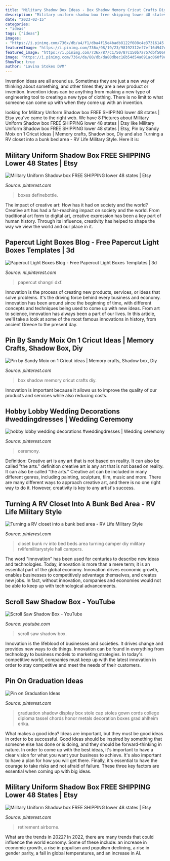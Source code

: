 ```yaml
---
title: "Military Shadow Box Ideas - Box Shadow Memory Cricut Crafts Diy"
description: "Military uniform shadow box free shipping lower 48 states"
date: "2023-02-15"
categories:
- "ideas"
tags: ["ideas"]
images:
- "https://i.pinimg.com/736x/db/a4/f1/dba4f15e4badb8122f608c4e37316145.jpg"
featuredImage: "https://i.pinimg.com/736x/98/19/23/98192312ef7ef16d947caefbd1281c69.jpg"
featured_image: "https://i.pinimg.com/736x/87/c1/50/87c150b7a757dbf5066d6bea74129012.jpg"
image: "https://i.pinimg.com/736x/da/80/db/da80dbec16b54d54a691ac060f9ec21a.jpg"
ShowToc: true
author: "Lavina Stokes DVM"
---
```



Invention ideas are all around us. Sometimes they are just a new way of thinking about something, and other times they are a new product or invention. Invention ideas can be anything from making a new type of engineering tool to creating a new type of clothing. There is no limit to what someone can come up with when they come up with an invention.

	

		
looking for Military Uniform Shadow box FREE SHIPPING lower 48 states | Etsy you've came to the right web. We have 8 Pictures about Military Uniform Shadow box FREE SHIPPING lower 48 states | Etsy like Military Uniform Shadow box FREE SHIPPING lower 48 states | Etsy, Pin by Sandy Moix on 1 Cricut ideas | Memory crafts, Shadow box, Diy and also Turning a RV closet into a bunk bed area - RV Life Military Style. Here it is:
		
    
## Military Uniform Shadow Box FREE SHIPPING Lower 48 States | Etsy

<img loading=lazy src="https://i.pinimg.com/736x/98/19/23/98192312ef7ef16d947caefbd1281c69.jpg" onerror="this.onerror=null;this.src='https://tse1.mm.bing.net/th?id=OIP.YpkO2UJPkC2PCGZuSmBgqwHaJ3&amp;pid=15.1';" alt="Military Uniform Shadow box FREE SHIPPING lower 48 states | Etsy">

_Source: pinterest.com_

>boxes definebottle. 

	

The impact of creative art: How has it had on society and the world?
Creative art has had a far-reaching impact on society and the world. From traditional art form to digital art, creative expression has been a key part of human history. Through its influence, creativity has helped to shape the way we view the world and our place in it.

    
## Papercut Light Boxes Blog - Free Papercut Light Boxes Templates | 3d

<img loading=lazy src="https://i.pinimg.com/736x/1d/1e/82/1d1e826f335d81fbe562aa1e2dd85f07.jpg" onerror="this.onerror=null;this.src='https://tse1.mm.bing.net/th?id=OIP.-2cIqaASfM3YtjnPXgLrwwHaHa&amp;pid=15.1';" alt="Papercut Light Boxes Blog - Free Papercut Light Boxes Templates | 3d">

_Source: nl.pinterest.com_

>papercut shangri dxf. 

	

Innovation is the process of creating new products, services, or ideas that solve problems. It's the driving force behind every business and economy. innovation has been around since the beginning of time, with different concepts and techniques being used to come up with new ideas. From art to science, innovation has always been a part of our lives. In this article, we'll take a look at some of the most famous innovations in history, from ancient Greece to the present day.

    
## Pin By Sandy Moix On 1 Cricut Ideas | Memory Crafts, Shadow Box, Diy

<img loading=lazy src="https://i.pinimg.com/736x/87/c1/50/87c150b7a757dbf5066d6bea74129012.jpg" onerror="this.onerror=null;this.src='https://tse4.mm.bing.net/th?id=OIP.SS4Q4mL3iLuJnjczcMOmCgHaJ4&amp;pid=15.1';" alt="Pin by Sandy Moix on 1 Cricut ideas | Memory crafts, Shadow box, Diy">

_Source: pinterest.com_

>box shadow memory cricut crafts diy. 

	

Innovation is important because it allows us to improve the quality of our products and services while also reducing costs.

    
## Hobby Lobby Wedding Decorations #weddingdresses | Wedding Ceremony

<img loading=lazy src="https://i.pinimg.com/736x/db/a4/f1/dba4f15e4badb8122f608c4e37316145.jpg" onerror="this.onerror=null;this.src='https://tse1.mm.bing.net/th?id=OIP.7AzhGLD0P6uqwwhEV1UmtgHaLC&amp;pid=15.1';" alt="hobby lobby wedding decorations #weddingdresses | Wedding ceremony">

_Source: pinterest.com_

>ceremony. 

	

Definition: Creative art is any art that is not based on reality. It can also be called "the arts."
definition creative art is any art that is not based on reality. It can also be called "the arts." Creative art can be included in many different genres, including painting, sculpture, film, music and more. There are many different ways to approach creative art, and there is no one right way to do it. However, creativity is key to any artist's success.

    
## Turning A RV Closet Into A Bunk Bed Area - RV Life Military Style

<img loading=lazy src="https://i.pinimg.com/736x/da/80/db/da80dbec16b54d54a691ac060f9ec21a.jpg" onerror="this.onerror=null;this.src='https://tse3.mm.bing.net/th?id=OIP.pRhmaSr94Ew0qo7AwtuQaQHaJ4&amp;pid=15.1';" alt="Turning a RV closet into a bunk bed area - RV Life Military Style">

_Source: pinterest.com_

>closet bunk rv into bed beds area turning camper diy military rvlifemilitarystyle hall campers. 

	

The word "innovation" has been used for centuries to describe new ideas and technologies. Today, innovation is more than a mere term; it is an essential part of the global economy. Innovation drives economic growth, enables businesses to competitively advantage themselves, and creates new jobs. In fact, without innovation, companies and economies would not be able to keep up with technological advancements.

    
## Scroll Saw Shadow Box - YouTube

<img loading=lazy src="https://i.ytimg.com/vi/z49wrEeNGbA/maxresdefault.jpg" onerror="this.onerror=null;this.src='https://tse2.mm.bing.net/th?id=OIP.NvI_J8HDpv0rjIoN8cTXhQHaEK&amp;pid=15.1';" alt="Scroll Saw Shadow Box - YouTube">

_Source: youtube.com_

>scroll saw shadow box. 

	

Innovation is the lifeblood of businesses and societies. It drives change and provides new ways to do things. Innovation can be found in everything from technology to business models to marketing strategies. In today's competitive world, companies must keep up with the latest innovation in order to stay competitive and meet the needs of their customers.

    
## Pin On Graduation Ideas

<img loading=lazy src="https://i.pinimg.com/736x/b5/a1/21/b5a1218dcd4eafa89560bda35dcc296e--graduation-stole-graduation-ideas.jpg" onerror="this.onerror=null;this.src='https://tse2.mm.bing.net/th?id=OIP.URbcpwoEmVomOlbxPvhwJwHaJ3&amp;pid=15.1';" alt="Pin on Graduation Ideas">

_Source: pinterest.com_

>graduation shadow display box stole cap stoles gown cords college diploma tassel chords honor metals decoration boxes grad ahlheim erika. 

	

What makes a good idea?
Ideas are important, but they must be good ideas in order to be successful. Good ideas should be inspired by something that someone else has done or is doing, and they should be forward-thinking in nature. In order to come up with the best ideas, it's important to have a clear vision for what you want your business to achieve. It's also important to have a plan for how you will get there. Finally, it's essential to have the courage to take risks and not afraid of failure. These three key factors are essential when coming up with big ideas.

    
## Military Uniform Shadow Box FREE SHIPPING Lower 48 States | Etsy

<img loading=lazy src="https://i.pinimg.com/736x/dc/dd/b3/dcddb3bca8343350b1b50b55f38db7e5.jpg" onerror="this.onerror=null;this.src='https://tse4.mm.bing.net/th?id=OIP.2F00DxJOr22Ov9ye0H-znQHaJ3&amp;pid=15.1';" alt="Military Uniform Shadow box FREE SHIPPING lower 48 states | Etsy">

_Source: pinterest.com_

>retirement airborne. 

	

What are the trends in 2022?
In 2022, there are many trends that could influence the world economy. Some of these include: an increase in economic growth, a rise in populism and populism declining, a rise in gender parity, a fall in global temperatures, and an increase in AI.

